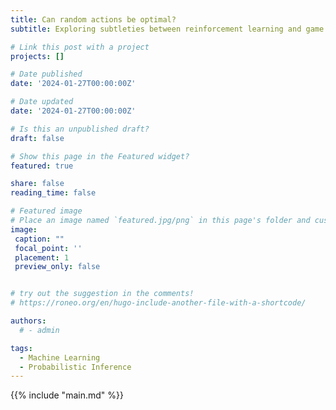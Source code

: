 ```yaml
---
title: Can random actions be optimal?
subtitle: Exploring subtleties between reinforcement learning and game theory

# Link this post with a project
projects: []

# Date published
date: '2024-01-27T00:00:00Z'

# Date updated
date: '2024-01-27T00:00:00Z'

# Is this an unpublished draft?
draft: false

# Show this page in the Featured widget?
featured: true

share: false
reading_time: false

# Featured image
# Place an image named `featured.jpg/png` in this page's folder and customize its options here.
image:
 caption: ""
 focal_point: ''
 placement: 1
 preview_only: false


# try out the suggestion in the comments!
# https://roneo.org/en/hugo-include-another-file-with-a-shortcode/

authors:
  # - admin

tags:
  - Machine Learning
  - Probabilistic Inference
---
```



{{% include "main.md" %}}
